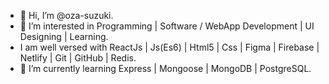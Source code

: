 - 👋 Hi, I’m @oza-suzuki.
- 👀 I’m interested in Programming | Software / WebApp Development | UI Designing | Learning.
- I am well versed with ReactJs | Js(Es6) | Html5 | Css | Figma | Firebase | Netlify | Git | GitHub | Redis. 
- 🌱 I’m currently learning Express | Mongoose | MongoDB | PostgreSQL.

<!---
oza-suzuki/oza-suzuki is a ✨ special ✨ repository because its `README.md` (this file) appears on your GitHub profile.
You can click the Preview link to take a look at your changes.
--->
